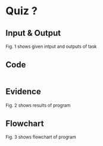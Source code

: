 # Quiz ?

## Input & Output

<sub>Fig. 1 shows given intput and outputs of task
## Code

```py

```

## Evidence

<sub>Fig. 2 shows results of program

## Flowchart

<sub>Fig. 3 shows flowchart of program



